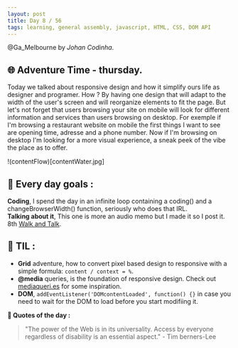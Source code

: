 ```yaml
---
layout: post
title: Day 8 / 56
tags: learning, general assembly, javascript, HTML, CSS, DOM API
---
```

@Ga_Melbourne by *Johan Codinha*.

## :globe_with_meridians: Adventure Time - thursday.  

Today we talked about responsive design and how it simplify ours life as designer and programer. How ? By having one design that will adapt to the width of the user's screen and will reorganize elements to fit the page. But let's not forget that users browsing your site on mobile will look for different information and services than users browsing on desktop. For exemple if I'm browsing a restaurant website on mobile the first things I want to see are opening time, adresse and a phone number. Now if I'm browsing on desktop I'm looking for a more visual experience, a sneak peek of the vibe the place as to offer.  

!(contentFlow)[contentWater.jpg]  

## :dart: Every day goals :  

**Coding**, I spend the day in an infinite loop containing a coding() and a  changeBrowserWidth() function, seriously who does that IRL.  
**Talking about it**, This one is more an audio memo but I made it so I post it. 8th [Walk and Talk](https://soundcloud.com/johan-c-819300950/walk-and-talk-day-7-58).  

## :book: TIL :
- **Grid** adventure, how to convert pixel based design to responsive with a simple formula: `content / context = %`.  
- **@media** queries, is the foundation of responsive design. Check out [mediaqueri.es](http://mediaqueri.es) for some inspiration.  
- **DOM**, `addEventListener('DOMcontentLoaded', function() {}` in case you need to wait for the DOM to load before you start modifiing it.  

**:shell: Quotes of the day :**  

>"The power of the Web is in its universality. Access by everyone regardless of disability is an essential aspect." - Tim berners-Lee
